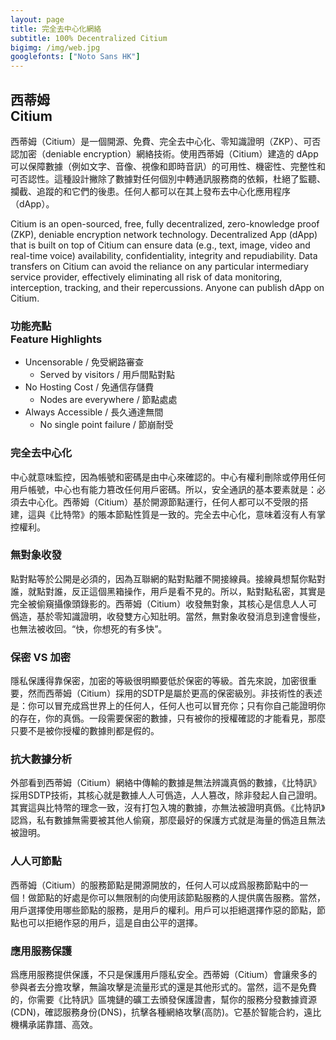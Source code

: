 ```yaml
---
layout: page
title: 完全去中心化網絡
subtitle: 100% Decentralized Citium
bigimg: /img/web.jpg
googlefonts: ["Noto Sans HK"]
---
```


## 西蒂姆<br>Citium

西蒂姆（Citium）是一個開源、免費、完全去中心化、零知識證明（ZKP）、可否認加密（deniable encryption）網絡技術。使用西蒂姆（Citium）建造的 dApp 可以保障數據（例如文字、音像、視像和即時音訊）的可用性、機密性、完整性和可否認性。這種設計撇除了數據對任何個別中轉通訊服務商的依賴，杜絕了監聽、攔截、追蹤的和它們的後患。任何人都可以在其上發布去中心化應用程序（dApp）。

Citium is an open-sourced, free, fully decentralized, zero-knowledge proof (ZKP), deniable encryption network technology. Decentralized App (dApp) that is built on top of Citium can ensure data (e.g., text, image, video and real-time voice) availability, confidentiality, integrity and repudiability. Data transfers on Citium can avoid the reliance on any particular intermediary service provider, effectively eliminating all risk of data monitoring, interception, tracking, and their repercussions. Anyone can publish dApp on Citium.

### 功能亮點<br>Feature Highlights

- Uncensorable / 免受網路審查
  - Served by visitors / 用戶間點對點
- No Hosting Cost / 免通信存儲費
  - Nodes are everywhere / 節點處處
- Always Accessible / 長久通達無間
  - No single point failure / 節崩耐受

### 完全去中心化

中心就意味監控，因為帳號和密碼是由中心來確認的。中心有權利刪除或停用任何用戶帳號，中心也有能力篡改任何用戶密碼。所以，安全通訊的基本要素就是：必須去中心化。西蒂姆（Citium）基於開源節點運行，任何人都可以不受限的搭建，這與《比特幣》的賬本節點性質是一致的。完全去中心化，意味着沒有人有掌控權利。

### 無對象收發

點對點等於公開是必須的，因為互聯網的點對點離不開接線員。接線員想幫你點對誰，就點對誰，反正這個黑箱操作，用戶是看不見的。所以，點對點私密，其實是完全被偷窺攝像頭錄影的。西蒂姆（Citium）收發無對象，其核心是信息人人可僞造，基於零知識證明，收發雙方心知肚明。當然，無對象收發消息到達會慢些，也無法被收回。“快，你想死的有多快”。

### 保密 VS 加密

隱私保護得靠保密，加密的等級很明顯要低於保密的等級。首先來說，加密很重要，然而西蒂姆（Citium）採用的SDTP是屬於更高的保密級別。非技術性的表述是：你可以冒充成爲世界上的任何人，任何人也可以冒充你；只有你自己能證明你的存在，你的真僞。一段需要保密的數據，只有被你的授權確認的才能看見，那麼只要不是被你授權的數據則都是假的。

### 抗大數據分析

外部看到西蒂姆（Citium）網絡中傳輸的數據是無法辨識真僞的數據，《比特訊》採用SDTP技術，其核心就是數據人人可僞造，人人篡改，除非發起人自己證明。其實這與比特幣的理念一致，沒有打包入塊的數據，亦無法被證明真僞。《比特訊》認爲，私有數據無需要被其他人偷窺，那麼最好的保護方式就是海量的僞造且無法被證明。

### 人人可節點

西蒂姆（Citium）的服務節點是開源開放的，任何人可以成爲服務節點中的一個！做節點的好處是你可以無限制的向使用該節點服務的人提供廣告服務。當然，用戶選擇使用哪些節點的服務，是用戶的權利。用戶可以拒絕選擇作惡的節點，節點也可以拒絕作惡的用戶，這是自由公平的選擇。

### 應用服務保護

爲應用服務提供保護，不只是保護用戶隱私安全。西蒂姆（Citium）會讓衆多的參與者去分擔攻擊，無論攻擊是流量形式的還是其他形式的。當然，這不是免費的，你需要《比特訊》區塊鏈的礦工去頒發保護證書，幫你的服務分發數據資源(CDN)，確認服務身份(DNS)，抗擊各種網絡攻擊(高防)。它基於智能合約，遠比機構承諾靠譜、高效。
